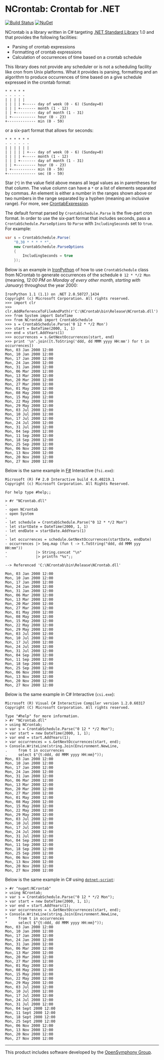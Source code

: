# NCrontab: Crontab for .NET

[![Build Status][build-badge]][builds]
[![NuGet][nuget-badge]][nuget-pkg]

NCrontab is a library written in C# targeting [.NET Standard Library][netstd]
1.0 and that provides the following facilities:

* Parsing of crontab expressions
* Formatting of crontab expressions
* Calculation of occurrences of time based on a crontab schedule

This library does not provide any scheduler or is not a scheduling facility like
cron from Unix platforms. What it provides is parsing, formatting and an algorithm
to produce occurrences of time based on a give schedule expressed in the crontab
format:

    * * * * *
    - - - - -
    | | | | |
    | | | | +----- day of week (0 - 6) (Sunday=0)
    | | | +------- month (1 - 12)
    | | +--------- day of month (1 - 31)
    | +----------- hour (0 - 23)
    +------------- min (0 - 59)

or a six-part format that allows for seconds:

    * * * * * *
    - - - - - -
    | | | | | |
    | | | | | +--- day of week (0 - 6) (Sunday=0)
    | | | | +----- month (1 - 12)
    | | | +------- day of month (1 - 31)
    | | +--------- hour (0 - 23)
    | +----------- min (0 - 59)
    +------------- sec (0 - 59)

Star (`*`) in the value field above means all legal values as in parentheses for
that column. The value column can have a `*` or a list of elements separated by
commas. An element is either a number in the ranges shown above or two numbers in
the range separated by a hyphen (meaning an inclusive range). For more, see
[CrontabExpression].

The default format parsed by `CrontabSchedule.Parse` is the five-part cron
format. In order to use the six-part format that includes seconds, pass a
`CrontabSchedule.ParseOptions` to `Parse` with `IncludingSeconds` set to
`true`. For example:

```csharp
var s = CrontabSchedule.Parse(
    "0,30 * * * * *",
    new CrontabSchedule.ParseOptions
    {
        IncludingSeconds = true
    });
```

Below is an example in [IronPython][ipy] of how to use `CrontabSchedule` class
from NCrontab to generate occurrences of the schedule `0 12 * */2 Mon`
(meaning, *12:00 PM on Monday of every other month, starting with January*)
throughout the year 2000:

    IronPython 1.1 (1.1) on .NET 2.0.50727.1434
    Copyright (c) Microsoft Corporation. All rights reserved.
    >>> import clr
    >>> clr.AddReferenceToFileAndPath(r'C:\NCrontab\bin\Release\NCrontab.dll')
    >>> from System import DateTime
    >>> from NCrontab import CrontabSchedule
    >>> s = CrontabSchedule.Parse('0 12 * */2 Mon')
    >>> start = DateTime(2000, 1, 1)
    >>> end = start.AddYears(1)
    >>> occurrences = s.GetNextOccurrences(start, end)
    >>> print '\n'.join([t.ToString('ddd, dd MMM yyyy HH:mm') for t in occurrences])
    Mon, 03 Jan 2000 12:00
    Mon, 10 Jan 2000 12:00
    Mon, 17 Jan 2000 12:00
    Mon, 24 Jan 2000 12:00
    Mon, 31 Jan 2000 12:00
    Mon, 06 Mar 2000 12:00
    Mon, 13 Mar 2000 12:00
    Mon, 20 Mar 2000 12:00
    Mon, 27 Mar 2000 12:00
    Mon, 01 May 2000 12:00
    Mon, 08 May 2000 12:00
    Mon, 15 May 2000 12:00
    Mon, 22 May 2000 12:00
    Mon, 29 May 2000 12:00
    Mon, 03 Jul 2000 12:00
    Mon, 10 Jul 2000 12:00
    Mon, 17 Jul 2000 12:00
    Mon, 24 Jul 2000 12:00
    Mon, 31 Jul 2000 12:00
    Mon, 04 Sep 2000 12:00
    Mon, 11 Sep 2000 12:00
    Mon, 18 Sep 2000 12:00
    Mon, 25 Sep 2000 12:00
    Mon, 06 Nov 2000 12:00
    Mon, 13 Nov 2000 12:00
    Mon, 20 Nov 2000 12:00
    Mon, 27 Nov 2000 12:00

Below is the same example in [F#][f#] Interactive (`fsi.exe`):

    Microsoft (R) F# 2.0 Interactive build 4.0.40219.1
    Copyright (c) Microsoft Corporation. All Rights Reserved.

    For help type #help;;

    > #r "NCrontab.dll"
    -
    - open NCrontab
    - open System
    -
    - let schedule = CrontabSchedule.Parse("0 12 * */2 Mon")
    - let startDate = DateTime(2000, 1, 1)
    - let endDate = startDate.AddYears(1)
    -
    - let occurrences = schedule.GetNextOccurrences(startDate, endDate)
    - occurrences |> Seq.map (fun t -> t.ToString("ddd, dd MMM yyy HH:mm"))
    -             |> String.concat "\n"
    -             |> printfn "%s";;

    --> Referenced 'C:\NCrontab\bin\Release\NCrontab.dll'

    Mon, 03 Jan 2000 12:00
    Mon, 10 Jan 2000 12:00
    Mon, 17 Jan 2000 12:00
    Mon, 24 Jan 2000 12:00
    Mon, 31 Jan 2000 12:00
    Mon, 06 Mar 2000 12:00
    Mon, 13 Mar 2000 12:00
    Mon, 20 Mar 2000 12:00
    Mon, 27 Mar 2000 12:00
    Mon, 01 May 2000 12:00
    Mon, 08 May 2000 12:00
    Mon, 15 May 2000 12:00
    Mon, 22 May 2000 12:00
    Mon, 29 May 2000 12:00
    Mon, 03 Jul 2000 12:00
    Mon, 10 Jul 2000 12:00
    Mon, 17 Jul 2000 12:00
    Mon, 24 Jul 2000 12:00
    Mon, 31 Jul 2000 12:00
    Mon, 04 Sep 2000 12:00
    Mon, 11 Sep 2000 12:00
    Mon, 18 Sep 2000 12:00
    Mon, 25 Sep 2000 12:00
    Mon, 06 Nov 2000 12:00
    Mon, 13 Nov 2000 12:00
    Mon, 20 Nov 2000 12:00
    Mon, 27 Nov 2000 12:00

Below is the same example in C# Interactive (`csi.exe`):

    Microsoft (R) Visual C# Interactive Compiler version 1.2.0.60317
    Copyright (C) Microsoft Corporation. All rights reserved.

    Type "#help" for more information.
    > #r "NCrontab.dll"
    > using NCrontab;
    > var s = CrontabSchedule.Parse("0 12 * */2 Mon");
    > var start = new DateTime(2000, 1, 1);
    > var end = start.AddYears(1);
    > var occurrences = s.GetNextOccurrences(start, end);
    > Console.WriteLine(string.Join(Environment.NewLine,
    .     from t in occurrences
    .     select $"{t:ddd, dd MMM yyyy HH:mm}"));
    Mon, 03 Jan 2000 12:00
    Mon, 10 Jan 2000 12:00
    Mon, 17 Jan 2000 12:00
    Mon, 24 Jan 2000 12:00
    Mon, 31 Jan 2000 12:00
    Mon, 06 Mar 2000 12:00
    Mon, 13 Mar 2000 12:00
    Mon, 20 Mar 2000 12:00
    Mon, 27 Mar 2000 12:00
    Mon, 01 May 2000 12:00
    Mon, 08 May 2000 12:00
    Mon, 15 May 2000 12:00
    Mon, 22 May 2000 12:00
    Mon, 29 May 2000 12:00
    Mon, 03 Jul 2000 12:00
    Mon, 10 Jul 2000 12:00
    Mon, 17 Jul 2000 12:00
    Mon, 24 Jul 2000 12:00
    Mon, 31 Jul 2000 12:00
    Mon, 04 Sep 2000 12:00
    Mon, 11 Sep 2000 12:00
    Mon, 18 Sep 2000 12:00
    Mon, 25 Sep 2000 12:00
    Mon, 06 Nov 2000 12:00
    Mon, 13 Nov 2000 12:00
    Mon, 20 Nov 2000 12:00
    Mon, 27 Nov 2000 12:00

Below is the same example in C# using [`dotnet-script`][dotnet-script]:

    > #r "nuget:NCrontab"
    > using NCrontab;
    > var s = CrontabSchedule.Parse("0 12 * */2 Mon");
    > var start = new DateTime(2000, 1, 1);
    > var end = start.AddYears(1);
    > var occurrences = s.GetNextOccurrences(start, end);
    > Console.WriteLine(string.Join(Environment.NewLine,
    *     from t in occurrences
    *     select $"{t:ddd, dd MMM yyyy HH:mm}"));
    Mon, 03 Jan 2000 12:00
    Mon, 10 Jan 2000 12:00
    Mon, 17 Jan 2000 12:00
    Mon, 24 Jan 2000 12:00
    Mon, 31 Jan 2000 12:00
    Mon, 06 Mar 2000 12:00
    Mon, 13 Mar 2000 12:00
    Mon, 20 Mar 2000 12:00
    Mon, 27 Mar 2000 12:00
    Mon, 01 May 2000 12:00
    Mon, 08 May 2000 12:00
    Mon, 15 May 2000 12:00
    Mon, 22 May 2000 12:00
    Mon, 29 May 2000 12:00
    Mon, 03 Jul 2000 12:00
    Mon, 10 Jul 2000 12:00
    Mon, 17 Jul 2000 12:00
    Mon, 24 Jul 2000 12:00
    Mon, 31 Jul 2000 12:00
    Mon, 04 Sept 2000 12:00
    Mon, 11 Sept 2000 12:00
    Mon, 18 Sept 2000 12:00
    Mon, 25 Sept 2000 12:00
    Mon, 06 Nov 2000 12:00
    Mon, 13 Nov 2000 12:00
    Mon, 20 Nov 2000 12:00
    Mon, 27 Nov 2000 12:00

---

This product includes software developed by the [OpenSymphony Group].


  [CrontabExpression]: https://github.com/atifaziz/NCrontab/wiki/Crontab-Expression
  [ipy]: http://en.wikipedia.org/wiki/IronPython
  [f#]: http://msdn.microsoft.com/en-us/fsharp/cc742182
  [build-badge]: https://img.shields.io/appveyor/ci/raboof/ncrontab/master.svg
  [nuget-badge]: https://img.shields.io/nuget/v/ncrontab.svg
  [nuget-pkg]: https://www.nuget.org/packages/ncrontab
  [builds]: https://ci.appveyor.com/project/raboof/ncrontab
  [netstd]: https://docs.microsoft.com/en-us/dotnet/articles/standard/library
  [dotnet-script]: https://github.com/dotnet-script/dotnet-script
  [OpenSymphony Group]: http://www.opensymphony.com/
